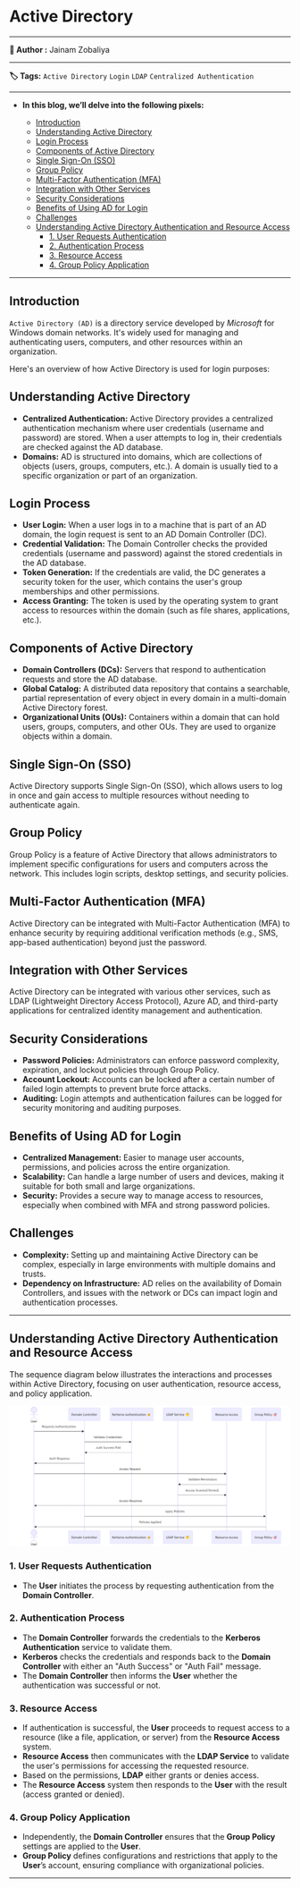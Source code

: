 # **Active Directory**

---

**👤 Author  :** Jainam Zobaliya

---

**🏷️ Tags:**  `Active Directory`  `Login`  `LDAP`  `Centralized Authentication`

---

- **In this blog, we’ll delve into the following pixels:**

  - [Introduction](#introduction)
  - [Understanding Active Directory](#understanding-active-directory)
  - [Login Process](#login-process)
  - [Components of Active Directory](#components-of-active-directory)
  - [Single Sign-On (SSO)](#single-sign-on-sso)
  - [Group Policy](#group-policy)
  - [Multi-Factor Authentication (MFA)](#multi-factor-authentication-mfa)
  - [Integration with Other Services](#integration-with-other-services)
  - [Security Considerations](#security-considerations)
  - [Benefits of Using AD for Login](#benefits-of-using-ad-for-login)
  - [Challenges](#challenges)
  - [Understanding Active Directory Authentication and Resource Access](#understanding-active-directory-authentication-and-resource-access)
    - [1. User Requests Authentication](#1-user-requests-authentication)
    - [2. Authentication Process](#2-authentication-process)
    - [3. Resource Access](#3-resource-access)
    - [4. Group Policy Application](#4-group-policy-application)

---

## Introduction

`Active Directory (AD)` is a directory service developed by _Microsoft_ for Windows domain networks. It's widely used for managing and authenticating users, computers, and other resources within an organization.

Here's an overview of how Active Directory is used for login purposes:

## Understanding Active Directory

- **Centralized Authentication:** Active Directory provides a centralized authentication mechanism where user credentials (username and password) are stored. When a user attempts to log in, their credentials are checked against the AD database.
- **Domains:** AD is structured into domains, which are collections of objects (users, groups, computers, etc.). A domain is usually tied to a specific organization or part of an organization.

## Login Process

- **User Login:** When a user logs in to a machine that is part of an AD domain, the login request is sent to an AD Domain Controller (DC).
- **Credential Validation:** The Domain Controller checks the provided credentials (username and password) against the stored credentials in the AD database.
- **Token Generation:** If the credentials are valid, the DC generates a security token for the user, which contains the user's group memberships and other permissions.
- **Access Granting:** The token is used by the operating system to grant access to resources within the domain (such as file shares, applications, etc.).

## Components of Active Directory

- **Domain Controllers (DCs):** Servers that respond to authentication requests and store the AD database.
- **Global Catalog:** A distributed data repository that contains a searchable, partial representation of every object in every domain in a multi-domain Active Directory forest.
- **Organizational Units (OUs):** Containers within a domain that can hold users, groups, computers, and other OUs. They are used to organize objects within a domain.

## Single Sign-On (SSO)

Active Directory supports Single Sign-On (SSO), which allows users to log in once and gain access to multiple resources without needing to authenticate again.

## Group Policy

Group Policy is a feature of Active Directory that allows administrators to implement specific configurations for users and computers across the network. This includes login scripts, desktop settings, and security policies.

## Multi-Factor Authentication (MFA)

Active Directory can be integrated with Multi-Factor Authentication (MFA) to enhance security by requiring additional verification methods (e.g., SMS, app-based authentication) beyond just the password.

## Integration with Other Services

Active Directory can be integrated with various other services, such as LDAP (Lightweight Directory Access Protocol), Azure AD, and third-party applications for centralized identity management and authentication.

## Security Considerations

- **Password Policies:** Administrators can enforce password complexity, expiration, and lockout policies through Group Policy.
- **Account Lockout:** Accounts can be locked after a certain number of failed login attempts to prevent brute force attacks.
- **Auditing:** Login attempts and authentication failures can be logged for security monitoring and auditing purposes.

## Benefits of Using AD for Login

- **Centralized Management:** Easier to manage user accounts, permissions, and policies across the entire organization.
- **Scalability:** Can handle a large number of users and devices, making it suitable for both small and large organizations.
- **Security:** Provides a secure way to manage access to resources, especially when combined with MFA and strong password policies.

## Challenges

- **Complexity:** Setting up and maintaining Active Directory can be complex, especially in large environments with multiple domains and trusts.
- **Dependency on Infrastructure:** AD relies on the availability of Domain Controllers, and issues with the network or DCs can impact login and authentication processes.

---

## Understanding Active Directory Authentication and Resource Access

The sequence diagram below illustrates the interactions and processes within Active Directory, focusing on user authentication, resource access, and policy application.

![Active Directory Processes](https://github.com/JainamZobaliya/PixelBlogs/blob/master/tech-pixels/images/AD_SequenceDiagram.png)

### 1. User Requests Authentication

- The **User** initiates the process by requesting authentication from the **Domain Controller**.

### 2. Authentication Process

- The **Domain Controller** forwards the credentials to the **Kerberos Authentication** service to validate them.
- **Kerberos** checks the credentials and responds back to the **Domain Controller** with either an "Auth Success" or "Auth Fail" message.
- The **Domain Controller** then informs the **User** whether the authentication was successful or not.

### 3. Resource Access

- If authentication is successful, the **User** proceeds to request access to a resource (like a file, application, or server) from the **Resource Access** system.
- **Resource Access** then communicates with the **LDAP Service** to validate the user's permissions for accessing the requested resource.
- Based on the permissions, **LDAP** either grants or denies access.
- The **Resource Access** system then responds to the **User** with the result (access granted or denied).

### 4. Group Policy Application

- Independently, the **Domain Controller** ensures that the **Group Policy** settings are applied to the **User**.
- **Group Policy** defines configurations and restrictions that apply to the **User**’s account, ensuring compliance with organizational policies.

---
